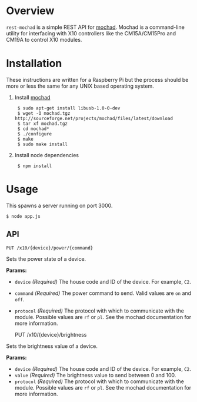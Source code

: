 # Overview

`rest-mochad` is a simple REST API for [mochad](http://sourceforge.net/projects/mochad/). Mochad is a command-line utility for interfacing with X10 controllers like the CM15A/CM15Pro and CM19A to control X10 modules.

# Installation

These instructions are written for a Raspberry Pi but the process should be more or less the same for any UNIX based operating system.

1. Install [mochad](http://sourceforge.net/projects/mochad/)
    
        $ sudo apt-get install libusb-1.0-0-dev
        $ wget -O mochad.tgz http://sourceforge.net/projects/mochad/files/latest/download
        $ tar xf mochad.tgz
        $ cd mochad*
        $ ./configure
        $ make
        $ sudo make install

2. Install node dependencies

        $ npm install

# Usage

This spawns a server running on port 3000.

    $ node app.js

## API

    PUT /x10/{device}/power/{command}
    
Sets the power state of a device.

**Params:**

* `device` *(Required)* The house code and ID of the device. For example, `C2`.
* `command` *(Required)* The power command to send. Valid values are `on` and `off`.
* `protocol` *(Required)* The protocol with which to communicate with the module. Possible values are `rf` or `pl`. See the mochad documentation for more information.


    PUT /x10/{device}/brightness

Sets the brightness value of a device.

**Params:**

* `device` *(Required)* The house code and ID of the device. For example, `C2`.
* `value` *(Required)* The brightness value to send between 0 and 100.
* `protocol` *(Required)* The protocol with which to communicate with the module. Possible values are `rf` or `pl`. See the mochad documentation for more information. 